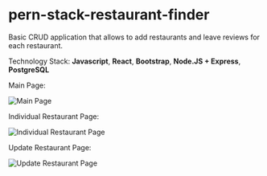 # pern-stack-restaurant-finder

Basic CRUD application that allows to add restaurants and leave reviews for each restaurant.

Technology Stack: **Javascript**, **React**, **Bootstrap**, **Node.JS + Express**, **PostgreSQL**

Main Page:

![Main Page](https://i.imgur.com/0CMWDSB.png)

Individual Restaurant Page:

![Individual Restaurant Page](https://i.imgur.com/1vpsRVV.png)

Update Restaurant Page:

![Update Restaurant Page](https://i.imgur.com/I2Yqs81.png)
